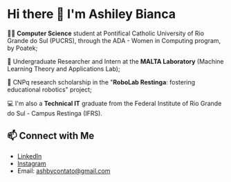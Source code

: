 # Hi there 👋 I'm Ashiley Bianca

👩‍💻 **Computer Science** student at Pontifical Catholic University of Rio Grande do Sul (PUCRS), through the ADA - Women in Computing program, by Poatek;

🔎 Undergraduate Researcher and Intern at the **MALTA Laboratory** (Machine Learning Theory and Applications Lab);

🤖 CNPq research scholarship in the "**RoboLab Restinga**: fostering educational robotics" project;

💻 I'm also a **Technical IT** graduate from the Federal Institute of Rio Grande do Sul - Campus Restinga (IFRS).

## 📫 Connect with Me
- [LinkedIn](https://br.linkedin.com/in/ashiley-bianca)
- [Instagram](https://www.instagram.com/ashileybiancx/)
- Email: ashbycontato@gmail.com


